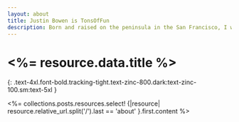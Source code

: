 ```yaml
---
layout: about
title: Justin Bowen is TonsOfFun
description: Born and raised on the peninsula in the San Francisco, I was fortunate to be exposed to both business and technology at a very young age. Video games were a huge influence on my interest in computers and programming. I used to play games like DOOM, Quake, Hexen, and Duke Nukem 3D at my dad's office with the tech support crew at the end of the work day. 
---
```

# <%= resource.data.title %>
{: .text-4xl.font-bold.tracking-tight.text-zinc-800.dark:text-zinc-100.sm:text-5xl }

<%= collections.posts.resources.select! {|resource| resource.relative_url.split('/').last == 'about' }.first.content %>
